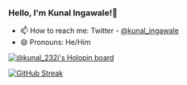 ### Hello, I'm Kunal Ingawale!👋

- 📫 How to reach me: Twitter - [@kunal_ingawale](https://twitter.com/kunal_ingawale)
- 😄 Pronouns: He/Him

[![@kunal_232i's Holopin board](https://holopin.io/api/user/board?user=kunal_232i)](https://holopin.io/@kunal_232i)

[![GitHub Streak](http://github-readme-streak-stats.herokuapp.com?user=kunal232i&theme=radical&hide_border=true&date_format=j%20M%5B%20Y%5D)](https://git.io/streak-stats)
